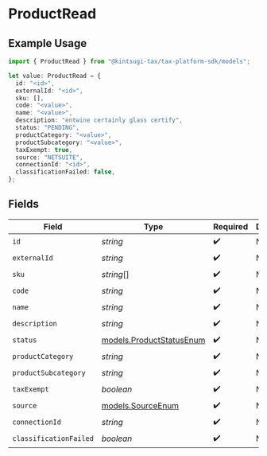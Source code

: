 # ProductRead

## Example Usage

```typescript
import { ProductRead } from "@kintsugi-tax/tax-platform-sdk/models";

let value: ProductRead = {
  id: "<id>",
  externalId: "<id>",
  sku: [],
  code: "<value>",
  name: "<value>",
  description: "entwine certainly glass certify",
  status: "PENDING",
  productCategory: "<value>",
  productSubcategory: "<value>",
  taxExempt: true,
  source: "NETSUITE",
  connectionId: "<id>",
  classificationFailed: false,
};
```

## Fields

| Field                                                      | Type                                                       | Required                                                   | Description                                                |
| ---------------------------------------------------------- | ---------------------------------------------------------- | ---------------------------------------------------------- | ---------------------------------------------------------- |
| `id`                                                       | *string*                                                   | :heavy_check_mark:                                         | N/A                                                        |
| `externalId`                                               | *string*                                                   | :heavy_check_mark:                                         | N/A                                                        |
| `sku`                                                      | *string*[]                                                 | :heavy_check_mark:                                         | N/A                                                        |
| `code`                                                     | *string*                                                   | :heavy_check_mark:                                         | N/A                                                        |
| `name`                                                     | *string*                                                   | :heavy_check_mark:                                         | N/A                                                        |
| `description`                                              | *string*                                                   | :heavy_check_mark:                                         | N/A                                                        |
| `status`                                                   | [models.ProductStatusEnum](../models/productstatusenum.md) | :heavy_check_mark:                                         | N/A                                                        |
| `productCategory`                                          | *string*                                                   | :heavy_check_mark:                                         | N/A                                                        |
| `productSubcategory`                                       | *string*                                                   | :heavy_check_mark:                                         | N/A                                                        |
| `taxExempt`                                                | *boolean*                                                  | :heavy_check_mark:                                         | N/A                                                        |
| `source`                                                   | [models.SourceEnum](../models/sourceenum.md)               | :heavy_check_mark:                                         | N/A                                                        |
| `connectionId`                                             | *string*                                                   | :heavy_check_mark:                                         | N/A                                                        |
| `classificationFailed`                                     | *boolean*                                                  | :heavy_check_mark:                                         | N/A                                                        |